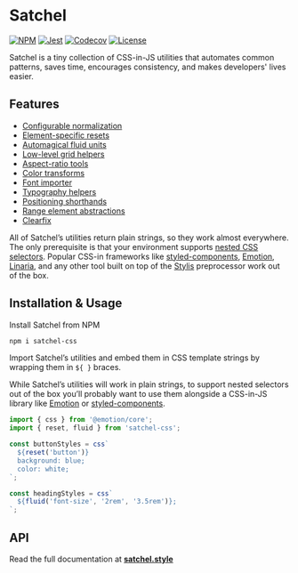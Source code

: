 # Satchel

[![NPM](https://img.shields.io/npm/v/satchel-css)](https://www.npmjs.com/package/satchel-css) [![Jest](https://github.com/radioactivepesto/satchel/workflows/tests/badge.svg?branch=master&event=push)](https://github.com/radioactivepesto/satchel/actions?query=workflow%3Atests) [![Codecov](https://img.shields.io/codecov/c/github/radioactivepesto/satchel)](https://codecov.io/gh/radioactivepesto/satchel) [![License](https://img.shields.io/npm/l/satchel-css)](https://github.com/radioactivepesto/satchel/blob/master/LICENSE.md)

Satchel is a tiny collection of CSS-in-JS utilities that automates common patterns, saves time, encourages consistency, and makes developers' lives easier.

## Features

- [Configurable normalization](https://docs.satchel.style/normalize)
- [Element-specific resets](https://docs.satchel.style/reset)
- [Automagical fluid units](https://docs.satchel.style/fluid)
- [Low-level grid helpers](https://docs.satchel.style/grids)
- [Aspect-ratio tools](https://docs.satchel.style/aspect)
- [Color transforms](https://docs.satchel.style/color)
- [Font importer](https://docs.satchel.style/font)
- [Typography helpers](https://docs.satchel.style/typography)
- [Positioning shorthands](https://docs.satchel.style/position)
- [Range element abstractions](https://docs.satchel.style/range)
- [Clearfix](https://docs.satchel.style/clearfix)

All of Satchel’s utilities return plain strings, so they work almost everywhere. The only prerequisite is that your environment supports [nested CSS selectors](https://docs.satchel.style/https://tabatkins.github.io/specs/css-nesting/#nest-selector). Popular CSS-in frameworks like [styled-components](https://styled-components.com/), [Emotion](https://emotion.sh/), [Linaria](https://linaria.now.sh/), and any other tool built on top of the [Stylis](https://github.com/thysultan/stylis.js) preprocessor work out of the box.

## Installation & Usage

Install Satchel from NPM

```bash
npm i satchel-css
```

Import Satchel’s utilities and embed them in CSS template strings by wrapping them in `${ }` braces.

While Satchel’s utilities will work in plain strings, to support nested selectors out of the box you’ll probably want to use them alongside a CSS-in-JS library like [Emotion](https://emotion.sh) or [styled-components](https://styled-components.com).

```javascript
import { css } from '@emotion/core';
import { reset, fluid } from 'satchel-css';

const buttonStyles = css`
  ${reset('button')}
  background: blue;
  color: white;
`;

const headingStyles = css`
  ${fluid('font-size', '2rem', '3.5rem')};
`;
```

## API

Read the full documentation at **[satchel.style](https://satchel.style)**
